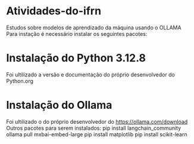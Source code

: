 # Atividades-do-ifrn
Estudos sobre modelos de aprendizado da máquina usando o OLLAMA
Para instação é necessário instalar os seguintes pacotes:
# Instalação do Python 3.12.8 
Foi ultilizado a versão e documentação do próprio desenvolvedor do Python.org
# Instalação do Ollama
Foi ultilizado o do próprio desenvolvedor do https://ollama.com/download
Outros pacotes para serem instalados:
 pip install langchain_community
 ollama pull mxbai-embed-large
 pip install matplotlib
 pip install scikit-learn
